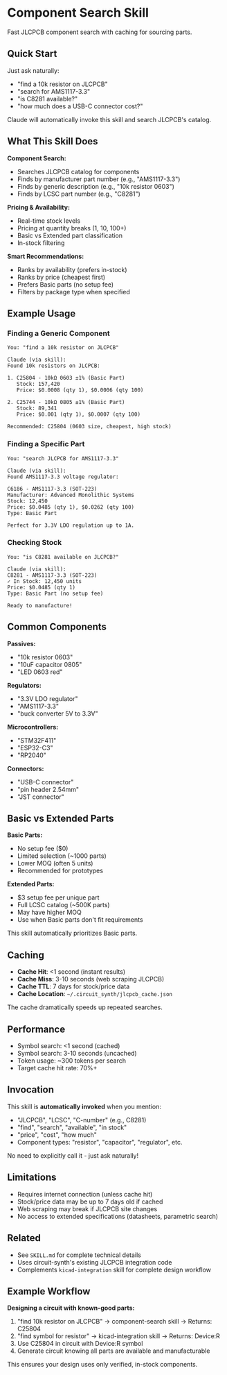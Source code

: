# Component Search Skill

Fast JLCPCB component search with caching for sourcing parts.

## Quick Start

Just ask naturally:
- "find a 10k resistor on JLCPCB"
- "search for AMS1117-3.3"
- "is C8281 available?"
- "how much does a USB-C connector cost?"

Claude will automatically invoke this skill and search JLCPCB's catalog.

## What This Skill Does

**Component Search:**
- Searches JLCPCB catalog for components
- Finds by manufacturer part number (e.g., "AMS1117-3.3")
- Finds by generic description (e.g., "10k resistor 0603")
- Finds by LCSC part number (e.g., "C8281")

**Pricing & Availability:**
- Real-time stock levels
- Pricing at quantity breaks (1, 10, 100+)
- Basic vs Extended part classification
- In-stock filtering

**Smart Recommendations:**
- Ranks by availability (prefers in-stock)
- Ranks by price (cheapest first)
- Prefers Basic parts (no setup fee)
- Filters by package type when specified

## Example Usage

### Finding a Generic Component
```
You: "find a 10k resistor on JLCPCB"

Claude (via skill):
Found 10k resistors on JLCPCB:

1. C25804 - 10kΩ 0603 ±1% (Basic Part)
   Stock: 157,420
   Price: $0.0008 (qty 1), $0.0006 (qty 100)

2. C25744 - 10kΩ 0805 ±1% (Basic Part)
   Stock: 89,341
   Price: $0.001 (qty 1), $0.0007 (qty 100)

Recommended: C25804 (0603 size, cheapest, high stock)
```

### Finding a Specific Part
```
You: "search JLCPCB for AMS1117-3.3"

Claude (via skill):
Found AMS1117-3.3 voltage regulator:

C6186 - AMS1117-3.3 (SOT-223)
Manufacturer: Advanced Monolithic Systems
Stock: 12,450
Price: $0.0485 (qty 1), $0.0262 (qty 100)
Type: Basic Part

Perfect for 3.3V LDO regulation up to 1A.
```

### Checking Stock
```
You: "is C8281 available on JLCPCB?"

Claude (via skill):
C8281 - AMS1117-3.3 (SOT-223)
✓ In Stock: 12,450 units
Price: $0.0485 (qty 1)
Type: Basic Part (no setup fee)

Ready to manufacture!
```

## Common Components

**Passives:**
- "10k resistor 0603"
- "10uF capacitor 0805"
- "LED 0603 red"

**Regulators:**
- "3.3V LDO regulator"
- "AMS1117-3.3"
- "buck converter 5V to 3.3V"

**Microcontrollers:**
- "STM32F411"
- "ESP32-C3"
- "RP2040"

**Connectors:**
- "USB-C connector"
- "pin header 2.54mm"
- "JST connector"

## Basic vs Extended Parts

**Basic Parts:**
- No setup fee ($0)
- Limited selection (~1000 parts)
- Lower MOQ (often 5 units)
- Recommended for prototypes

**Extended Parts:**
- $3 setup fee per unique part
- Full LCSC catalog (~500K parts)
- May have higher MOQ
- Use when Basic parts don't fit requirements

This skill automatically prioritizes Basic parts.

## Caching

- **Cache Hit**: <1 second (instant results)
- **Cache Miss**: 3-10 seconds (web scraping JLCPCB)
- **Cache TTL**: 7 days for stock/price data
- **Cache Location**: `~/.circuit_synth/jlcpcb_cache.json`

The cache dramatically speeds up repeated searches.

## Performance

- Symbol search: <1 second (cached)
- Symbol search: 3-10 seconds (uncached)
- Token usage: ~300 tokens per search
- Target cache hit rate: 70%+

## Invocation

This skill is **automatically invoked** when you mention:
- "JLCPCB", "LCSC", "C-number" (e.g., C8281)
- "find", "search", "available", "in stock"
- "price", "cost", "how much"
- Component types: "resistor", "capacitor", "regulator", etc.

No need to explicitly call it - just ask naturally!

## Limitations

- Requires internet connection (unless cache hit)
- Stock/price data may be up to 7 days old if cached
- Web scraping may break if JLCPCB site changes
- No access to extended specifications (datasheets, parametric search)

## Related

- See `SKILL.md` for complete technical details
- Uses circuit-synth's existing JLCPCB integration code
- Complements `kicad-integration` skill for complete design workflow

## Example Workflow

**Designing a circuit with known-good parts:**
1. "find 10k resistor on JLCPCB" → component-search skill → Returns: C25804
2. "find symbol for resistor" → kicad-integration skill → Returns: Device:R
3. Use C25804 in circuit with Device:R symbol
4. Generate circuit knowing all parts are available and manufacturable

This ensures your design uses only verified, in-stock components.

